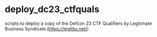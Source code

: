 # deploy_dc23_ctfquals
scripts to deploy a copy of the Defcon 23 CTF Qualifiers by Legitimate Business Syndicate (https://legitbs.net/)
